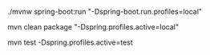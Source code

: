 ./mvnw spring-boot:run "-Dspring-boot.run.profiles=local"

mvn clean package "-Dspring.profiles.active=local"

mvn test -Dspring.profiles.active=test






